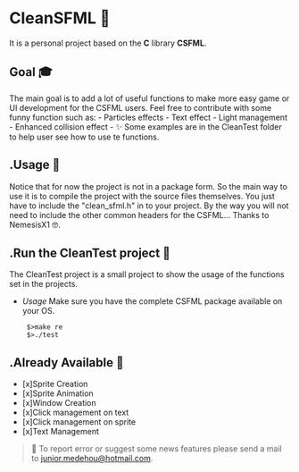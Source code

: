 # CleanSFML 👔

It is a personal project based on the **C** library **CSFML**.

## Goal 🎓
The main goal is to add a lot of useful functions to make more easy game or UI development for the CSFML users.
Feel free to contribute with some funny function such as:
    - Particles effects
    - Text effect
    - Light management
    - Enhanced collision effect
    - ✨
Some examples are in the CleanTest folder to help user see how to use te functions.

## .Usage 👤
Notice that for now the project is not in a package form.
So the main way to use it is to compile the project with the source files themselves.
You just have to include the "clean_sfml.h" in to your project.
By the way you will not need to include the other common headers for the CSFML...
    Thanks to NemesisX1 🤓.

## .Run the CleanTest project 👏
The CleanTest project is a small project to show the usage of the functions set in the projects.
  
  - *Usage*
    Make sure you have the complete CSFML package available on your OS.
    
         $>make re
         $>./test

## .Already Available 👾

- [x]Sprite Creation
- [x]Sprite Animation
- [x]Window Creation
- [x]Click management on text
- [x]Click management on sprite
- [x]Text Management

> :pushpin: To report error or suggest some news features please send a mail to <junior.medehou@hotmail.com>.
